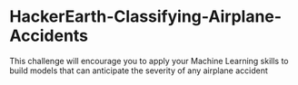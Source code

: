# HackerEarth-Classifying-Airplane-Accidents
 This challenge will encourage you to apply your Machine Learning skills to build models that can anticipate the severity of any airplane accident
